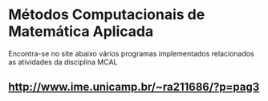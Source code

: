 # Métodos Computacionais de Matemática Aplicada

Encontra-se no site abaixo vários programas implementados relacionados as atividades da disciplina MCAL

## http://www.ime.unicamp.br/~ra211686/?p=pag3
